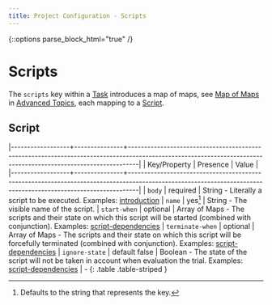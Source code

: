 ```yaml
---
title: Project Configuration - Scripts
---
```

{::options parse_block_html="true" /}

# Scripts 

The `scripts` key within a [Task] introduces a map of maps,  see [Map of
Maps] in [Advanced Topics], each mapping to a [Script](#script). 

## Script


|------------------+---------------+---------------------------------------------------------------------------------------------------------------------------------------------------------------|
| Key/Property     | Presence      | Value                                                                                                                                                         |
|------------------+---------------+---------------------------------------------------------------------------------------------------------------------------------------------------------------|
| `body`           | required      | String - Literally a script to be executed. Examples: [introduction][]
| `name`           | yes[^r]       | String - The visible name of the script.
| `start-when`     | optional      | Array of Maps - The scripts and their state on which this script will be started (combined with conjunction). Examples: [script-dependencies][]
| `terminate-when` | optional      | Array of Maps - The scripts and their state on which this script will be forcefully terminated (combined with conjunction). Examples: [script-dependencies][]
| `ignore-state`   | default false | Boolean - The state of the script will not be taken in account when evaluation the trial. Examples: [script-dependencies][]
| -
{: .table .table-striped }


  [^r]: Defaults to the string that represents the key. 

  [Task]: /project-configuration/tasks.html#task
  [Map of Maps]: /project-configuration/advanced.html#map-of-maps
  [Advanced Topics]: /project-configuration/advanced.html

  [introduction]: /demo-project/cider-ci/jobs/introduction.yml
  [script-dependencies]: /demo-project/cider-ci/jobs/script-dependencies.yml

